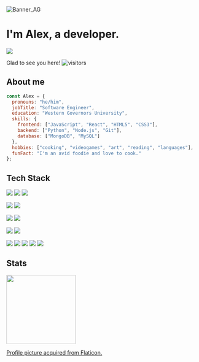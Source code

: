 ![Banner_AG](https://user-images.githubusercontent.com/81936956/159326305-b9b653ed-2bf2-4a2d-83bf-78e01f49a9e0.png)
# I'm Alex, a developer. 

<a href="https://www.linkedin.com/in/alex-gool/">![](https://img.shields.io/badge/LinkedIn-0077B5?style=for-the-badge&logo=linkedin&logoColor=white)</a>


Glad to see you here! 
![visitors](https://visitor-badge.glitch.me/badge?page_id=${your.username}.${your.repo.id})


## About me
```javascript
const Alex = {
  pronouns: "he/him",
  jobTitle: "Software Engineer",
  education: "Western Governors University",
  skills: {
    frontend: ["JavaScript", "React", "HTML5", "CSS3"],
    backend: ["Python", "Node.js", "Git"],
    database: ["MongoDB", "MySQL"]
  },
  hobbies: ["cooking", "videogames", "art", "reading", "languages"],
  funFact: "I'm an avid foodie and love to cook."
};
```

## Tech Stack

![](https://img.shields.io/badge/Python-3776AB?style=for-the-badge&logo=python&logoColor=white)
![](https://img.shields.io/badge/JavaScript-F7DF1E?style=for-the-badge&logo=javascript&logoColor=black)
![](https://img.shields.io/badge/HTML5-E34F26?style=for-the-badge&logo=html5&logoColor=white)

![](https://img.shields.io/badge/React-informational?style=for-the-badge&logo=react&logoColor=black&color=61DAFB)
![](https://img.shields.io/badge/Express-informational?style=for-the-badge&logo=express&logoColor=black&color=66D15F)

![](https://img.shields.io/badge/Bootstrap-informational?style=for-the-badge&logo=Bootstrap&logoColor=white&color=7952B3)
![](https://img.shields.io/badge/CSS3-1572B6?style=for-the-badge&logo=css3&logoColor=white&color=22B4E7)

![](https://img.shields.io/badge/MongoDB-informational?style=for-the-badge&logo=mongodb&color=lightgreen)
![](https://img.shields.io/badge/MySQL-informational?style=for-the-badge&logo=mysql&color=lightblue)

![](https://img.shields.io/badge/NPM-informational?style=for-the-badge&logo=NPM&color=CB3837)
![](https://img.shields.io/badge/Node.js-informational?style=for-the-badge&logo=node&color=44883e)
![](https://img.shields.io/badge/Mongoose-informational?style=for-the-badge&logo=mongoose&color=92630B)
![](https://img.shields.io/badge/Heroku-informational?style=for-the-badge&logo=Heroku&color=430098)
![](https://img.shields.io/badge/Git-informational?style=for-the-badge&logo=Git&color=181717)


## Stats

<img height="180em" src="https://github-readme-stats.vercel.app/api?username=xeallogo&show_icons=true&hide_border=true&&count_private=true&include_all_commits=true&theme=tokyonight" />

<a href="https://www.flaticon.com/free-icons/web-development" title="web development icons">Profile picture acquired from Flaticon.</a>



